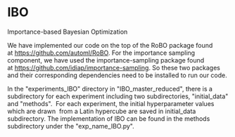 # IBO
Importance-based Bayesian Optimization


We have implemented our code on the top of the RoBO package found at https://github.com/automl/RoBO. For the importance sampling component, we have used the importance-sampling package found at https://github.com/idiap/importance-sampling. So these two packages and their corresponding dependencies need to be installed to run our code. 

In the "experiments_IBO" directory in "IBO_master_reduced", there is a subdirectory for each experiment including two subdirectories, "initial_data" and "methods".  For each experiment, the initial hyperparameter values which are drawn  from a Latin hypercube are saved in initial_data subdirectory. The implementation of IBO can be found in the methods subdirectory under the "exp_name_IBO.py".
